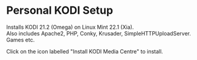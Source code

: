 # Personal KODI Setup
Installs KODI 21.2 (Omega) on Linux Mint 22.1 (Xia).<br>
Also includes Apache2, PHP, Conky, Krusader, SimpleHTTPUploadServer. Games etc.

Click on the icon labelled "Install KODI Media Centre" to install.
